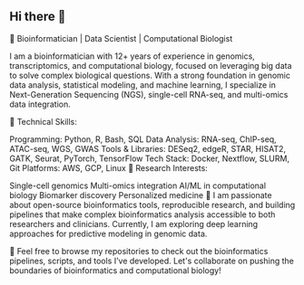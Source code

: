 ## Hi there 👋

🔬 Bioinformatician | Data Scientist | Computational Biologist

I am a bioinformatician with 12+ years of experience in genomics, transcriptomics, and computational biology, focused on leveraging big data to solve complex biological questions. With a strong foundation in genomic data analysis, statistical modeling, and machine learning, I specialize in Next-Generation Sequencing (NGS), single-cell RNA-seq, and multi-omics data integration.

🔧 Technical Skills:

Programming: Python, R, Bash, SQL
Data Analysis: RNA-seq, ChIP-seq, ATAC-seq, WGS, GWAS
Tools & Libraries: DESeq2, edgeR, STAR, HISAT2, GATK, Seurat, PyTorch, TensorFlow
Tech Stack: Docker, Nextflow, SLURM, Git
Platforms: AWS, GCP, Linux
🧠 Research Interests:

Single-cell genomics
Multi-omics integration
AI/ML in computational biology
Biomarker discovery
Personalized medicine
🌱 I am passionate about open-source bioinformatics tools, reproducible research, and building pipelines that make complex bioinformatics analysis accessible to both researchers and clinicians. Currently, I am exploring deep learning approaches for predictive modeling in genomic data.

🔗 Feel free to browse my repositories to check out the bioinformatics pipelines, scripts, and tools I’ve developed. Let's collaborate on pushing the boundaries of bioinformatics and computational biology!
